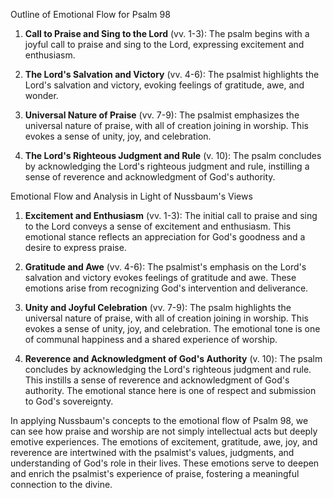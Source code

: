 Outline of Emotional Flow for Psalm 98

1. **Call to Praise and Sing to the Lord** (vv. 1-3): The psalm begins with a joyful call to praise and sing to the Lord, expressing excitement and enthusiasm.

2. **The Lord's Salvation and Victory** (vv. 4-6): The psalmist highlights the Lord's salvation and victory, evoking feelings of gratitude, awe, and wonder.

3. **Universal Nature of Praise** (vv. 7-9): The psalmist emphasizes the universal nature of praise, with all of creation joining in worship. This evokes a sense of unity, joy, and celebration.

4. **The Lord's Righteous Judgment and Rule** (v. 10): The psalm concludes by acknowledging the Lord's righteous judgment and rule, instilling a sense of reverence and acknowledgment of God's authority.

Emotional Flow and Analysis in Light of Nussbaum's Views

1. **Excitement and Enthusiasm** (vv. 1-3): The initial call to praise and sing to the Lord conveys a sense of excitement and enthusiasm. This emotional stance reflects an appreciation for God's goodness and a desire to express praise.

2. **Gratitude and Awe** (vv. 4-6): The psalmist's emphasis on the Lord's salvation and victory evokes feelings of gratitude and awe. These emotions arise from recognizing God's intervention and deliverance.

3. **Unity and Joyful Celebration** (vv. 7-9): The psalm highlights the universal nature of praise, with all of creation joining in worship. This evokes a sense of unity, joy, and celebration. The emotional tone is one of communal happiness and a shared experience of worship.

4. **Reverence and Acknowledgment of God's Authority** (v. 10): The psalm concludes by acknowledging the Lord's righteous judgment and rule. This instills a sense of reverence and acknowledgment of God's authority. The emotional stance here is one of respect and submission to God's sovereignty.

In applying Nussbaum's concepts to the emotional flow of Psalm 98, we can see how praise and worship are not simply intellectual acts but deeply emotive experiences. The emotions of excitement, gratitude, awe, joy, and reverence are intertwined with the psalmist's values, judgments, and understanding of God's role in their lives. These emotions serve to deepen and enrich the psalmist's experience of praise, fostering a meaningful connection to the divine.